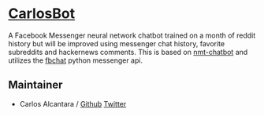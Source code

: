 [CarlosBot](https://m.me/carlosbot.bob.3)
=======================

A Facebook Messenger neural network chatbot trained on a month of reddit history but will be improved using messenger chat history, favorite subreddits and hackernews comments. This is based on [nmt-chatbot](https://github.com/daniel-kukiela/nmt-chatbot) and utilizes the [fbchat](https://github.com/carpedm20/fbchat) python messenger api.

Maintainer
---------------------
* Carlos Alcantara / [Github](https://github.com/cmalcantara) [Twitter](https://twitter.com/cmaxyz)
